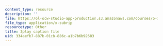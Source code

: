```yaml
---
content_type: resource
description: ''
file: https://ol-ocw-studio-app-production.s3.amazonaws.com/courses/5-112-principles-of-chemical-science-fall-2005/334aefb7887b01cb886ca1b7b6b92683_YpkKYmQBwY.srt
file_type: application/x-subrip
resourcetype: Other
title: 3play caption file
uid: 334aefb7-887b-01cb-886c-a1b7b6b92683
---
```

